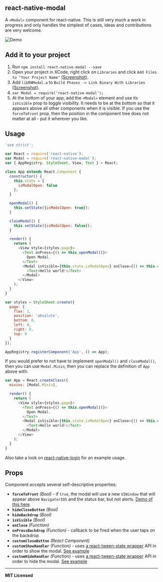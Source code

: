 ## react-native-modal

A `<Modal>` component for react-native. This is still very much a work
in progress and only handles the simplest of cases, ideas and
contributions are very welcome.

![Demo](https://raw.githubusercontent.com/brentvatne/react-native-modal/master/demo.gif)

## Add it to your project


1. Run `npm install react-native-modal --save`
2. Open your project in XCode, right click on `Libraries` and click `Add
   Files to "Your Project Name"` [(Screenshot)](http://url.brentvatne.ca/g9Wp).
3. Add `libRNModal.a` to `Build Phases -> Link Binary With Libraries`
   [(Screenshot)](http://url.brentvatne.ca/g9Wp).
3. `var Modal = require('react-native-modal');`
4. At the bottom of your app, add the `<Modal>` element and use its
   `isVisible` prop to toggle visibility. It needs to be at the bottom
   so that it appears above all other components when it is visible.
   If you use the `forceToFront` prop, then the position in the
   component tree does not matter at all - put it wherever you like.

## Usage

```javascript
'use strict';

var React = require('react-native');
var Modal = require('react-native-modal');
var { AppRegistry, StyleSheet, View, Text } = React;

class App extends React.Component {
  constructor() {
    this.state = {
      isModalOpen: false
    };
  }

  openModal() {
    this.setState({isModalOpen: true});
  }

  closeModal() {
    this.setState({isModalOpen: false});
  }

  render() {
    return (
      <View style={styles.page}>
        <Text onPress={() => this.openModal()}>
          Open Modal.
        </Text>
        <Modal isVisible={this.state.isModalOpen} onClose={() => this.closeModal()}>
          <Text>Hello world!</Text>
        </Modal>
      </View>
    );
  }
}

var styles = StyleSheet.create({
  page: {
    flex: 1,
    position: 'absolute',
    bottom: 0,
    left: 0,
    right: 0,
    top: 0
  }
});

AppRegistry.registerComponent('App', () => App);
```

If you would prefer to not have to implement `openModal()` and `closeModal()`, then you can use `Modal.Mixin`, then you can replace the definition of `App` above with:

```javascript
var App = React.createClass({
  mixins: [Modal.Mixin],

  render() {
    return (
      <View style={styles.page}>
        <Text onPress={() => this.openModal()}>
          Open Modal.
        </Text>
        <Modal isVisible={this.state.isModalOpen} onClose={() => this.closeModal()}>
          <Text>Hello world!</Text>
        </Modal>
      </View>
    );
  }
}
```

Also take a look on [react-native-login](https://github.com/brentvatne/react-native-login) for an example usage.

## Props

Component accepts several self-descriptive properties:

- **`forceToFront`** _(Bool)_ - if `true`, the modal will use a new `UIWindow` that will appear above `NavigatorIOS` and the status bar, but not alerts. [Demo of this here](https://raw.githubusercontent.com/brentvatne/react-native-modal/master/demo-layered.gif).
- **`hideCloseButton`** _(Bool)_
- **`hideBackdrop`** _(Bool)_
- **`isVisible`** _(Bool)_
- **`onClose`** _(Function)_
- **`onPressBackdrop`** _(Function)_ - callback to be fired when the user taps on the backdrop
- **`customCloseButton`** _(React Component)_
- **`customShowHandler`** _(Function)_ - uses [a react-tween-state wrapper](https://github.com/brentvatne/react-native-modal/blob/master/Transitions.js) API in order to show the modal. [See example](https://github.com/brentvatne/react-native-login/blob/master/App/Screens/LoginScreen.js#L84)
- **`customHideHandler`** _(Function)_ - uses [a react-tween-state wrapper](https://github.com/brentvatne/react-native-modal/blob/master/Transitions.js) API in order to hide the modal. [See example](https://github.com/brentvatne/react-native-login/blob/master/App/Screens/LoginScreen.js#L84)
---

**MIT Licensed**
